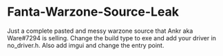 # Fanta-Warzone-Source-Leak
Just a complete pasted and messy warzone source that Ankr aka Ware#7294 is selling.
Change the build type to exe and add your driver in no_driver.h. Also add imgui and change the entry point.
